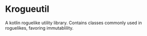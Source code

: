 # Krogueutil

A kotlin roguelike utility library.  Contains classes commonly used in roguelikes, 
favoring immutablility.
